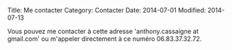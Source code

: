 Title: Me contacter
Category: Contacter
Date: 2014-07-01
Modified: 2014-07-13

Vous pouvez me contacter à cette adresse 'anthony.cassaigne at gmail.com' ou m'appeler directement à ce numéro 06.83.37.32.72.
